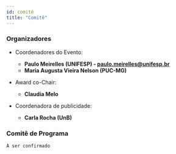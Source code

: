 ```yaml
---
id: comitê
title: "Comitê"
---
```


### Organizadores

- Coordenadores do Evento: 
  - **Paulo Meirelles (UNIFESP) - paulo.meirelles@unifesp.br**
  - **Maria Augusta Vieira Nelson (PUC-MG)**

- Award co-Chair:
  - **Claudia Melo**

- Coordenadora de publicidade: 
  - **Carla Rocha (UnB)**

### Comitê de Programa

    À ser confirmado
  